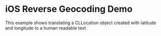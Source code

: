 # iOS Reverse Geocoding Demo
This example shows translating a CLLocation object created with latitude and longitude to a human readable text

